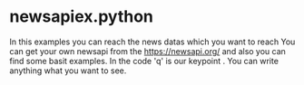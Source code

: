 # newsapiex.python
In this examples you can reach the news datas which you want to reach 
You can get your own newsapi from the https://newsapi.org/   and also you can find some basit examples.
In the code 'q' is our keypoint . You can write anything what you want to see.
